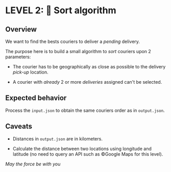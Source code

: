 # LEVEL 2: 🚀 Sort algorithm

## Overview

We want to find the bests couriers to deliver a *pending* delivery.

The purpose here is to build a small algorithm to *sort* couriers upon 2 parameters:

- The courier has to be geographically as close as possible to the delivery *pick-up* location.

- A courier with *already* 2 or more *deliveries* assigned can't be selected.

## Expected behavior

Process the `input.json` to obtain the same couriers order as in `output.json`.

## Caveats

- Distances in `output.json` are in kilometers.

- Calculate the distance between two locations using longitude and latitude (no need to query an API such as ©Google Maps for this level).


_May the force be with you_
